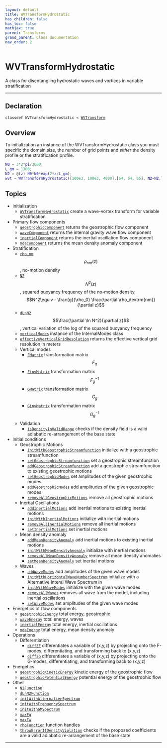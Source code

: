 ```yaml
---
layout: default
title: WVTransformHydrostatic
has_children: false
has_toc: false
mathjax: true
parent: Transforms
grand_parent: Class documentation
nav_order: 2
---
```


#  WVTransformHydrostatic

A class for disentangling hydrostatic waves and vortices in variable stratification


---

## Declaration

<div class="language-matlab highlighter-rouge"><div class="highlight"><pre class="highlight"><code>classdef WVTransformHydrostatic < <a href="/classes/wvtransform/" title="WVTransform">WVTransform</a></code></pre></div></div>

## Overview
 
  To initialization an instance of the WVTransformHydrostatic class you
  must specific the domain size, the number of grid points and *either*
  the density profile or the stratification profile.
 
  ```matlab
  N0 = 3*2*pi/3600;
  L_gm = 1300;
  N2 = @(z) N0*N0*exp(2*z/L_gm);
  wvt = WVTransformHydrostatic([100e3, 100e3, 4000],[64, 64, 65], N2=N2,latitude=30);
  ```
 
                 
  


## Topics
+ Initialization
  + [`WVTransformHydrostatic`](/classes/transforms/wvtransformhydrostatic/wvtransformhydrostatic.html) create a wave-vortex transform for variable stratification
+ Primary flow components
  + [`geostrophicComponent`](/classes/transforms/wvtransformhydrostatic/geostrophiccomponent.html) returns the geostrophic flow component
  + [`waveComponent`](/classes/transforms/wvtransformhydrostatic/wavecomponent.html) returns the internal gravity wave flow component
  + [`inertialComponent`](/classes/transforms/wvtransformhydrostatic/inertialcomponent.html) returns the inertial oscillation flow component
  + [`mdaComponent`](/classes/transforms/wvtransformhydrostatic/mdacomponent.html) returns the mean density anomaly component
+ Stratification
  + [`rho_nm`](/classes/transforms/wvtransformhydrostatic/rho_nm.html) $$\rho_\textrm{nm}(z)$$, no-motion density
  + [`N2`](/classes/transforms/wvtransformhydrostatic/n2.html) $$N^2(z)$$, squared buoyancy frequency of the no-motion density, $$N^2\equiv - \frac{g}{\rho_0} \frac{\partial \rho_\textrm{nm}}{\partial z}$$
  + [`dLnN2`](/classes/transforms/wvtransformhydrostatic/dlnn2.html) $$\frac{\partial \ln N^2}{\partial z}$$, vertical variation of the log of the squared buoyancy frequency
  + [`verticalModes`](/classes/transforms/wvtransformhydrostatic/verticalmodes.html) instance of the InternalModes class
  + [`effectiveVerticalGridResolution`](/classes/transforms/wvtransformhydrostatic/effectiveverticalgridresolution.html) returns the effective vertical grid resolution in meters
  + Vertical modes
    + [`FMatrix`](/classes/transforms/wvtransformhydrostatic/fmatrix.html) transformation matrix $$F_g$$
    + [`FinvMatrix`](/classes/transforms/wvtransformhydrostatic/finvmatrix.html) transformation matrix $$F_g^{-1}$$
    + [`GMatrix`](/classes/transforms/wvtransformhydrostatic/gmatrix.html) transformation matrix $$G_g$$
    + [`GinvMatrix`](/classes/transforms/wvtransformhydrostatic/ginvmatrix.html) transformation matrix $$G_g^{-1}$$
  + Validation
    + [`isDensityInValidRange`](/classes/transforms/wvtransformhydrostatic/isdensityinvalidrange.html) checks if the density field is a valid adiabatic re-arrangement of the base state
+ Initial conditions
  + Geostrophic Motions
    + [`initWithGeostrophicStreamfunction`](/classes/transforms/wvtransformhydrostatic/initwithgeostrophicstreamfunction.html) initialize with a geostrophic streamfunction
    + [`setGeostrophicStreamfunction`](/classes/transforms/wvtransformhydrostatic/setgeostrophicstreamfunction.html) set a geostrophic streamfunction
    + [`addGeostrophicStreamfunction`](/classes/transforms/wvtransformhydrostatic/addgeostrophicstreamfunction.html) add a geostrophic streamfunction to existing geostrophic motions
    + [`setGeostrophicModes`](/classes/transforms/wvtransformhydrostatic/setgeostrophicmodes.html) set amplitudes of the given geostrophic modes
    + [`addGeostrophicModes`](/classes/transforms/wvtransformhydrostatic/addgeostrophicmodes.html) add amplitudes of the given geostrophic modes
    + [`removeAllGeostrophicMotions`](/classes/transforms/wvtransformhydrostatic/removeallgeostrophicmotions.html) remove all geostrophic motions
  + Inertial Oscillations
    + [`addInertialMotions`](/classes/transforms/wvtransformhydrostatic/addinertialmotions.html) add inertial motions to existing inertial motions
    + [`initWithInertialMotions`](/classes/transforms/wvtransformhydrostatic/initwithinertialmotions.html) initialize with inertial motions
    + [`removeAllInertialMotions`](/classes/transforms/wvtransformhydrostatic/removeallinertialmotions.html) remove all inertial motions
    + [`setInertialMotions`](/classes/transforms/wvtransformhydrostatic/setinertialmotions.html) set inertial motions
  + Mean density anomaly
    + [`addMeanDensityAnomaly`](/classes/transforms/wvtransformhydrostatic/addmeandensityanomaly.html) add inertial motions to existing inertial motions
    + [`initWithMeanDensityAnomaly`](/classes/transforms/wvtransformhydrostatic/initwithmeandensityanomaly.html) initialize with inertial motions
    + [`removeAllMeanDensityAnomaly`](/classes/transforms/wvtransformhydrostatic/removeallmeandensityanomaly.html) remove all mean density anomalies
    + [`setMeanDensityAnomaly`](/classes/transforms/wvtransformhydrostatic/setmeandensityanomaly.html) set inertial motions
  + Waves
    + [`addWaveModes`](/classes/transforms/wvtransformhydrostatic/addwavemodes.html) add amplitudes of the given wave modes
    + [`initWithHorizontalWaveNumberSpectrum`](/classes/transforms/wvtransformhydrostatic/initwithhorizontalwavenumberspectrum.html) initialize with a Alternative Interal Wave Spectrum in
    + [`initWithWaveModes`](/classes/transforms/wvtransformhydrostatic/initwithwavemodes.html) initialize with the given wave modes
    + [`removeAllWaves`](/classes/transforms/wvtransformhydrostatic/removeallwaves.html) removes all wave from the model, including inertial oscillations
    + [`setWaveModes`](/classes/transforms/wvtransformhydrostatic/setwavemodes.html) set amplitudes of the given wave modes
+ Energetics of flow components
  + [`geostrophicEnergy`](/classes/transforms/wvtransformhydrostatic/geostrophicenergy.html) total energy, geostrophic
  + [`waveEnergy`](/classes/transforms/wvtransformhydrostatic/waveenergy.html) total energy, waves
  + [`inertialEnergy`](/classes/transforms/wvtransformhydrostatic/inertialenergy.html) total energy, inertial oscillations
  + [`mdaEnergy`](/classes/transforms/wvtransformhydrostatic/mdaenergy.html) total energy, mean density anomaly
+ Operations
  + Differentiation
    + [`diffZF`](/classes/transforms/wvtransformhydrostatic/diffzf.html) differentiates a variable of (x,y,z) by projecting onto the F-modes, differentiating, and transforming back to (x,y,z)
    + [`diffZG`](/classes/transforms/wvtransformhydrostatic/diffzg.html) differentiates a variable of (x,y,z) by projecting onto the G-modes, differentiating, and transforming back to (x,y,z)
+ Energetics
  + [`geostrophicKineticEnergy`](/classes/transforms/wvtransformhydrostatic/geostrophickineticenergy.html) kinetic energy of the geostrophic flow
  + [`geostrophicPotentialEnergy`](/classes/transforms/wvtransformhydrostatic/geostrophicpotentialenergy.html) potential energy of the geostrophic flow
+ Other
  + [`N2Function`](/classes/transforms/wvtransformhydrostatic/n2function.html) 
  + [`dLnN2Function`](/classes/transforms/wvtransformhydrostatic/dlnn2function.html) 
  + [`initWithAlternativeSpectrum`](/classes/transforms/wvtransformhydrostatic/initwithalternativespectrum.html) 
  + [`initWithFrequencySpectrum`](/classes/transforms/wvtransformhydrostatic/initwithfrequencyspectrum.html) 
  + [`initWithGMSpectrum`](/classes/transforms/wvtransformhydrostatic/initwithgmspectrum.html) 
  + [`maxFg`](/classes/transforms/wvtransformhydrostatic/maxfg.html) 
  + [`maxFw`](/classes/transforms/wvtransformhydrostatic/maxfw.html) 
  + [`rhoFunction`](/classes/transforms/wvtransformhydrostatic/rhofunction.html) function handles
  + [`throwErrorIfDensityViolation`](/classes/transforms/wvtransformhydrostatic/throwerrorifdensityviolation.html) checks if the proposed coefficients are a valid adiabatic re-arrangement of the base state


---
